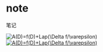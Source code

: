 # note
笔记

<img src="https://latex.codecogs.com/gif.latex?A(D)=f(D)&plus;Lap(\Delta&space;f/\varepsilon)" title="A(D)=f(D)+Lap(\Delta f/\varepsilon)" />
<a href="https://www.codecogs.com/eqnedit.php?latex=A(D)=f(D)&plus;Lap(\Delta&space;f/\varepsilon)" target="_blank"><img src="https://latex.codecogs.com/gif.latex?A(D)=f(D)&plus;Lap(\Delta&space;f/\varepsilon)" title="A(D)=f(D)+Lap(\Delta f/\varepsilon)" /></a>
